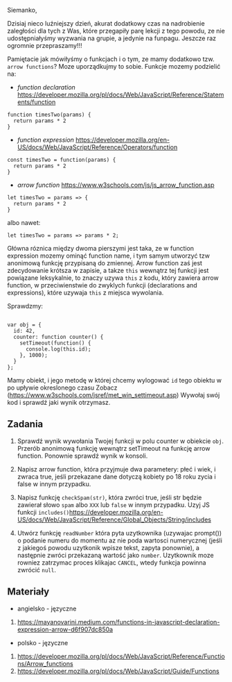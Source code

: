 Siemanko,

Dzisiaj nieco luźniejszy dzień, akurat dodatkowy czas na nadrobienie zaległości dla tych z Was, które przegapiły parę lekcji z tego powodu, ze nie udostępniałyśmy wyzwania na grupie, a jedynie na funpagu. Jeszcze raz ogromnie przepraszamy!!!

Pamiętacie jak mówiłyśmy o funkcjach i o tym, ze mamy dodatkowo tzw. `arrow functions`? Moze uporządkujmy to sobie. Funkcje mozemy podzielić na:

- *function declaration* https://developer.mozilla.org/pl/docs/Web/JavaScript/Reference/Statements/function 

```
function timesTwo(params) { 
  return params * 2
}
```

- *function expression* https://developer.mozilla.org/en-US/docs/Web/JavaScript/Reference/Operators/function 

```
const timesTwo = function(params) { 
  return params * 2
}
```


- *arrow function* https://www.w3schools.com/js/js_arrow_function.asp


```
let timesTwo = params => {
  return params * 2
} 
```
albo nawet:

```
let timesTwo = params => params * 2;

```


Główna róznica między dwoma pierszymi jest taka, ze w function expression mozemy ominąć function name, i tym samym utworzyć tzw anonimową funkcję przypisaną do zmiennej. Arrow function zaś jest zdecydowanie krótsza w zapisie, a takze `this` wewnątrz tej funkcji jest powiązane leksykalnie, to znaczy 
uzywa `this` z kodu, który zawiera arrow function, w przeciwienstwie do zwyklych funkcji (declarations and expressions), które uzywaja
`this` z miejsca wywolania. 

Sprawdzmy:

```

var obj = {
  id: 42,
  counter: function counter() {
    setTimeout(function() {
      console.log(this.id);
    }, 1000);
  }
};

```

Mamy obiekt, i jego metodę w której chcemy wylogować `id` tego obiektu w po upływie okreslonego czasu
Zobacz (https://www.w3schools.com/jsref/met_win_settimeout.asp) Wywołaj swój kod i sprawdź jaki wynik otrzymasz.



## Zadania

1. Sprawdź wynik wywołania Twojej funkcji w polu counter w obiekcie `obj`. 
Przerób anonimową funkcję wewnątrz setTimeout na funkcję arrow function. Ponownie sprawdź wynik w konsoli. 

2. Napisz arrow function, która przyjmuje dwa parametery: płeć i wiek, i zwraca true, jeśli przekazane dane dotyczą kobiety po 18 roku zycia i false w innym przypadku.

3. Napisz funkcję `checkSpam(str)`, która zwróci true, jeśli str będzie zawierał słowo `spam` albo `XXX` lub `false` w innym przypadku. 
Uzyj JS funkcji `includes()`https://developer.mozilla.org/en-US/docs/Web/JavaScript/Reference/Global_Objects/String/includes 

4.  Utwórz funkcję `readNumber` która pyta uzytkownika (uzywajac prompt()) o podanie numeru do momentu az nie poda wartosci numerycznej (jeśli z jakiegoś powodu uzytkonik wpisze tekst, zapyta ponownie), a następnie zwróci przekazaną wartość jako `number`.
Uzytkownik moze rowniez zatrzymac proces klikajac `CANCEL`, wtedy funkcja powinna zwrócić `null`.

## Materiały

- angielsko - języczne

1. https://mayanovarini.medium.com/functions-in-javascript-declaration-expression-arrow-d6f907dc850a

- polsko - języczne

1. https://developer.mozilla.org/pl/docs/Web/JavaScript/Reference/Functions/Arrow_functions
2. https://developer.mozilla.org/pl/docs/Web/JavaScript/Guide/Functions



